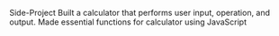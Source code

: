 Side-Project
Built a calculator that performs user input, operation, and output.
Made essential functions for calculator using JavaScript
